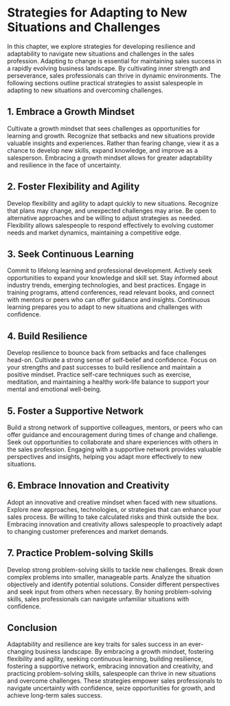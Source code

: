 Strategies for Adapting to New Situations and Challenges
=================================================================

In this chapter, we explore strategies for developing resilience and adaptability to navigate new situations and challenges in the sales profession. Adapting to change is essential for maintaining sales success in a rapidly evolving business landscape. By cultivating inner strength and perseverance, sales professionals can thrive in dynamic environments. The following sections outline practical strategies to assist salespeople in adapting to new situations and overcoming challenges.

1\. Embrace a Growth Mindset
---------------------------

Cultivate a growth mindset that sees challenges as opportunities for learning and growth. Recognize that setbacks and new situations provide valuable insights and experiences. Rather than fearing change, view it as a chance to develop new skills, expand knowledge, and improve as a salesperson. Embracing a growth mindset allows for greater adaptability and resilience in the face of uncertainty.

2\. Foster Flexibility and Agility
---------------------------------

Develop flexibility and agility to adapt quickly to new situations. Recognize that plans may change, and unexpected challenges may arise. Be open to alternative approaches and be willing to adjust strategies as needed. Flexibility allows salespeople to respond effectively to evolving customer needs and market dynamics, maintaining a competitive edge.

3\. Seek Continuous Learning
---------------------------

Commit to lifelong learning and professional development. Actively seek opportunities to expand your knowledge and skill set. Stay informed about industry trends, emerging technologies, and best practices. Engage in training programs, attend conferences, read relevant books, and connect with mentors or peers who can offer guidance and insights. Continuous learning prepares you to adapt to new situations and challenges with confidence.

4\. Build Resilience
-------------------

Develop resilience to bounce back from setbacks and face challenges head-on. Cultivate a strong sense of self-belief and confidence. Focus on your strengths and past successes to build resilience and maintain a positive mindset. Practice self-care techniques such as exercise, meditation, and maintaining a healthy work-life balance to support your mental and emotional well-being.

5\. Foster a Supportive Network
------------------------------

Build a strong network of supportive colleagues, mentors, or peers who can offer guidance and encouragement during times of change and challenge. Seek out opportunities to collaborate and share experiences with others in the sales profession. Engaging with a supportive network provides valuable perspectives and insights, helping you adapt more effectively to new situations.

6\. Embrace Innovation and Creativity
------------------------------------

Adopt an innovative and creative mindset when faced with new situations. Explore new approaches, technologies, or strategies that can enhance your sales process. Be willing to take calculated risks and think outside the box. Embracing innovation and creativity allows salespeople to proactively adapt to changing customer preferences and market demands.

7\. Practice Problem-solving Skills
----------------------------------

Develop strong problem-solving skills to tackle new challenges. Break down complex problems into smaller, manageable parts. Analyze the situation objectively and identify potential solutions. Consider different perspectives and seek input from others when necessary. By honing problem-solving skills, sales professionals can navigate unfamiliar situations with confidence.

Conclusion
----------

Adaptability and resilience are key traits for sales success in an ever-changing business landscape. By embracing a growth mindset, fostering flexibility and agility, seeking continuous learning, building resilience, fostering a supportive network, embracing innovation and creativity, and practicing problem-solving skills, salespeople can thrive in new situations and overcome challenges. These strategies empower sales professionals to navigate uncertainty with confidence, seize opportunities for growth, and achieve long-term sales success.
